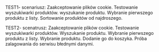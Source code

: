 TEST1-
scenariusz: 
Zaakceptowanie plików cookie.
Testowanie wyszukiwarki produktów. 
wyszukanie produktu. Wybranie pierwszego produktu z listy.
Sortowanie produktów od najdroszego.

TEST2-
scenatrusz:
Zaakceptowanie plików cookie.
Testowanie wyszukiwarki produktów.
Wyszukanie produktu. Wybranie pierwszego produktu z listy.
Wybranie produktu. Dodanie go do koszyka. Próba zalagowania do serwisu błednymi danymi. 